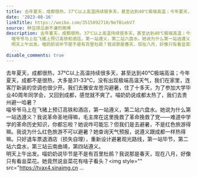 ```yaml
---
title: 去年夏天，成都很热，37℃以上高温持续很多天，甚至达到40℃极端高温；今年夏天，成都不是很热，大多是31-33℃，没有出现极端高温天气，我们在家里，连客厅新装...
date: '2023-08-16'
linkTitle: https://weibo.com/3515092710/NeTBiebV7
source: 种豆得瓜谢不谦的微博
description: 去年夏天，成都很热，37℃以上高温持续很多天，甚至达到40℃极端高温；今年夏天，成都不是很热，大多是31-33℃，没有出现极端高温天气，我们在家里，连客厅新装的空调也很少开。我们去雅安龙苍沟避暑，住了十多天，为了参加大学毕业40周年同学会，又回到成都，感觉就不爽了。喵奶奶说成都太热了，我们去贵州避一哈暑？<br>
  喵爷爷马上在飞猪上预订高铁和酒店，第一站遵义，第二站六盘水。她说为什么第一站选遵义？我说革命圣地得嘛，毛主席在这里挽救了革命挽救了党——难道中学学的革命历史知识，你都忘啦？她说咋可能忘？但我们是去避暑，不是红色旅游得嘛。我说为什么红色旅游不可以避暑？她查询天气预报，说遵义跟成都一样热得嘛。只好退车票退酒店（损失自理），重新设计避暑观光路线，第一站毕节，第二站六盘水，第三站云南曲靖，第四站遵义。<br>
  明天上午出发。喵奶奶说毕节是不是有百里杜鹃？我说那是春天，现在八月，好像只有看韭菜花。她竟然说韭菜花有啥子看头？<img style="" src="https://tvax4.sinaimg.cn
  ...
disable_comments: true
---
```

去年夏天，成都很热，37℃以上高温持续很多天，甚至达到40℃极端高温；今年夏天，成都不是很热，大多是31-33℃，没有出现极端高温天气，我们在家里，连客厅新装的空调也很少开。我们去雅安龙苍沟避暑，住了十多天，为了参加大学毕业40周年同学会，又回到成都，感觉就不爽了。喵奶奶说成都太热了，我们去贵州避一哈暑？<br> 喵爷爷马上在飞猪上预订高铁和酒店，第一站遵义，第二站六盘水。她说为什么第一站选遵义？我说革命圣地得嘛，毛主席在这里挽救了革命挽救了党——难道中学学的革命历史知识，你都忘啦？她说咋可能忘？但我们是去避暑，不是红色旅游得嘛。我说为什么红色旅游不可以避暑？她查询天气预报，说遵义跟成都一样热得嘛。只好退车票退酒店（损失自理），重新设计避暑观光路线，第一站毕节，第二站六盘水，第三站云南曲靖，第四站遵义。<br> 明天上午出发。喵奶奶说毕节是不是有百里杜鹃？我说那是春天，现在八月，好像只有看韭菜花。她竟然说韭菜花有啥子看头？<img style="" src="https://tvax4.sinaimg.cn ...